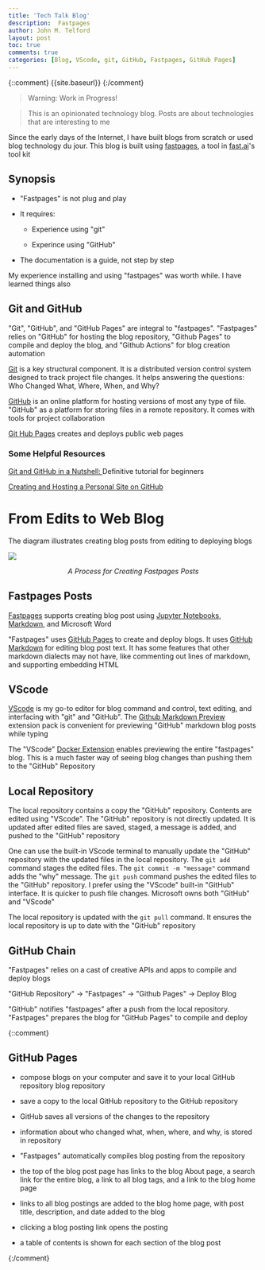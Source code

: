 ```yaml
---
title: 'Tech Talk Blog'
description:  Fastpages 
author: John M. Telford
layout: post
toc: true
comments: true
categories: [Blog, VScode, git, GitHub, Fastpages, GitHub Pages]
---
```

 
{::comment}
{{site.baseurl}}
{:/comment}

> Warning: Work in Progress!

> This is an opinionated technology blog. Posts are about technologies that are interesting to me

Since the early days of the Internet, I have built  blogs from scratch or used   blog technology du jour. This blog is built using [fastpages](https://fastpages.fast.ai), a tool in [fast.ai](https://www.fast.ai/)'s tool kit

## Synopsis

-  "Fastpages" is not plug and play

- It requires:

    - Experience using "git"

    - Experince using "GitHub"

- The documentation is a guide, not step by step

My experience installing and using "fastpages" was worth while. I have learned things also

## Git and GitHub

"Git", "GitHub", and "GitHub Pages" are integral to "fastpages". "Fastpages" relies on "GitHub" for hosting the blog repository, "Github Pages" to compile and deploy the blog, and  "Github Actions"  for  blog creation  automation

[Git](https://git-scm.com) is a key structural component. It is a distributed version control system designed to track project file changes. It helps answering the questions: Who Changed What, Where, When, and Why?

[GitHub](https://github.com) is an online platform for hosting  versions of most any type of file.  "GitHub" as a platform for storing files in a remote repository. It comes with tools for project collaboration 

[Git Hub Pages](https://pages.github.com) creates and deploys public web pages 

### Some Helpful Resources

[Git and GitHub in a Nutshell: ](https://dev.to/educative/git-and-github-in-a-nutshell-definitive-tutorial-for-beginners-2i05) Definitive tutorial for beginners

[Creating and Hosting a Personal Site on GitHub](http://jmcglone.com/guides/github-pages/)

# From Edits to Web Blog

The diagram illustrates  creating blog posts from editing to deploying blogs


<img  src="{{site.baseurl}}/images/Fastpages.png" />

<p style="text-align: center;">
    <em>A Process for Creating Fastpages Posts</em>
</p>

## Fastpages Posts

[Fastpages](https://fastpages.fast.ai) supports creating blog post using [Jupyter Notebooks](https://fastpages.fast.ai),  [Markdown](https://guides.github.com/features/mastering-markdown/), and Microsoft Word

"Fastpages" uses [GitHub Pages](https://pages.github.com) to create and deploy blogs. It uses [GitHub Markdown](https://guides."github".com/features/mastering-markdown/) for editing blog post text. It has some features that other markdown dialects may not have, like commenting out lines of markdown, and supporting embedding HTML

## VScode

[VScode](https://code.visualstudio.com) is  my go-to editor for blog command and control,  text editing, and interfacing with "git" and "GitHub".   The [Github Markdown Preview](https://marketplace.visualstudio.com/items?itemName=bierner.github-markdown-preview) extension pack is  convenient  for  previewing  "GitHub" markdown blog posts while typing
 
The "VScode" [Docker Extension](https://marketplace.visualstudio.com/items?itemName=ms-azuretools.vscode-docker) enables  previewing the  entire "fastpages" blog. This is a much faster way of seeing  blog changes than pushing them to the "GitHub" Repository

## Local Repository

The local repository contains a copy the "GitHub" repository. Contents are edited using "VScode". The "GitHub" repository is not directly updated. It is updated after edited files are saved, staged, a message is added, and pushed  to the "GitHub" repository

One can use the built-in VScode terminal to manually update the "GitHub" repository with the updated files in the local repository. The `git add` command stages the edited  files.  The `git commit -m "message"` command adds the "why" message. The `git push` command pushes the edited files to the "GitHub" repository. I prefer using the "VScode" built-in "GitHub" interface.  It is quicker to push file changes. Microsoft owns both "GitHub" and "VScode"

The local repository is updated with the `git pull` command. It ensures the local repository is  up to date with the "GitHub" repository

## GitHub Chain

"Fastpages" relies on a cast of creative APIs and apps to compile and deploy blogs

"GitHub Repository" -> "Fastpages" -> "Github Pages" -> Deploy Blog

"GitHub" notifies "fastpages" after a push from the local repository. "Fastpages" prepares the blog for "GitHub Pages" to compile and deploy

{::comment}

## GitHub Pages

- compose blogs on your computer and save it to your local GitHub repository blog repository

- save a copy to the local GitHub repository to the GitHub repository

- GitHub saves all versions of the changes to the repository

- information about who changed what, when, where, and why, is stored in repository 

- "Fastpages"  automatically compiles  blog  posting from the repository

- the top of the blog post page has links to the blog About page, a search link for the entire blog,  a link to all blog tags, and a link to the blog home page

 - links to all blog postings are added to the blog home page, with post title, description, and date added to the blog

- clicking a blog posting link opens the posting

- a table of contents is 
shown for each section of the blog post 

{:/comment}


